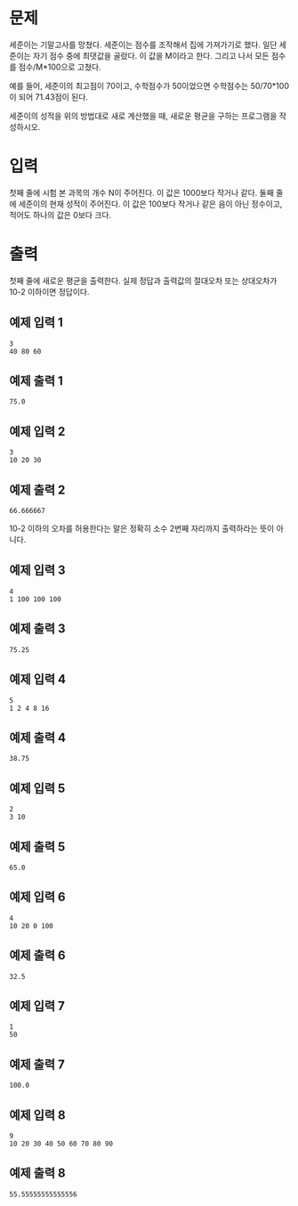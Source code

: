 문제
=============
세준이는 기말고사를 망쳤다. 세준이는 점수를 조작해서 집에 가져가기로 했다. 일단 세준이는 자기 점수 중에 최댓값을 골랐다. 이 값을 M이라고 한다. 그리고 나서 모든 점수를 점수/M*100으로 고쳤다.

예를 들어, 세준이의 최고점이 70이고, 수학점수가 50이었으면 수학점수는 50/70*100이 되어 71.43점이 된다.

세준이의 성적을 위의 방법대로 새로 계산했을 때, 새로운 평균을 구하는 프로그램을 작성하시오.

입력
=============
첫째 줄에 시험 본 과목의 개수 N이 주어진다. 이 값은 1000보다 작거나 같다. 둘째 줄에 세준이의 현재 성적이 주어진다. 이 값은 100보다 작거나 같은 음이 아닌 정수이고, 적어도 하나의 값은 0보다 크다.

출력
===============
첫째 줄에 새로운 평균을 출력한다. 실제 정답과 출력값의 절대오차 또는 상대오차가 10-2 이하이면 정답이다.

예제 입력 1 
--------------

```
3
40 80 60
```

예제 출력 1 
-----------

```
75.0
```

예제 입력 2 
---------

```
3
10 20 30
```

예제 출력 2 
-----------

```
66.666667
```

10-2 이하의 오차를 허용한다는 말은 정확히 소수 2번째 자리까지 출력하라는 뜻이 아니다.

예제 입력 3 
----------

```
4
1 100 100 100
```

예제 출력 3 
-------

```
75.25
```

예제 입력 4 
----------

```
5
1 2 4 8 16
```

예제 출력 4 
-----------

```
38.75
```

예제 입력 5 
---------

```
2
3 10
```

예제 출력 5 
--------

```
65.0
```

예제 입력 6 
-----------

```
4
10 20 0 100
```

예제 출력 6 
--------------

```
32.5
```

예제 입력 7 
-----------

```
1
50
```

예제 출력 7 
-----------

```
100.0
```

예제 입력 8 
---------

```
9
10 20 30 40 50 60 70 80 90
```

예제 출력 8 
-----------

```
55.55555555555556
```
